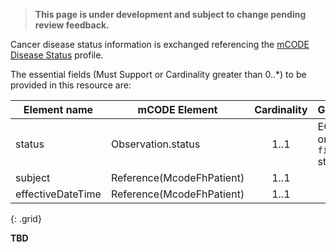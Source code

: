 <blockquote class="stu-note">
    <p>
    <strong>This page is under development and subject to change pending review feedback.</strong>
    </p>
</blockquote>

Cancer disease status information is exchanged referencing the [mCODE Disease Status](https://hl7.org/fhir/us/mcode/StructureDefinition-mcode-cancer-disease-status.html) profile.  

The essential fields (Must Support or Cardinality greater than 0..*) to be provided in this resource are:


|Element name                       | mCODE Element                    |  Cardinality       | Guidance                                            |
|----------------------------------|----------------------------------|:------------------:|-----------------------------------------------------|
| status                           | Observation.status               |     1..1           | EOM: only `final` status. |
| subject                          | Reference(McodeFhPatient)        |     1..1           |  |
| effectiveDateTime                | Reference(McodeFhPatient)        |     1..1           |  |
{: .grid}

**TBD**